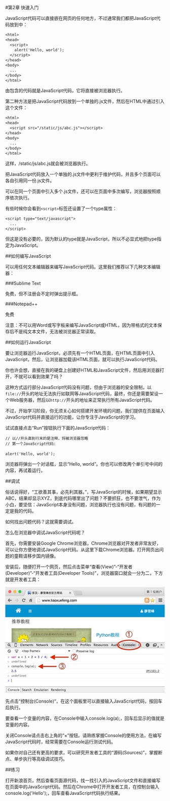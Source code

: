 #第2章 快速入门

JavaScript代码可以直接嵌在网页的任何地方，不过通常我们都把JavaScript代码放到<head>中：

	<html>
	<head>
	  <script>
	    alert('Hello, world');
	  </script>
	</head>
	<body>
	  ...
	</body>
	</html>
由<script>...</script>包含的代码就是JavaScript代码，它将直接被浏览器执行。

第二种方法是把JavaScript代码放到一个单独的.js文件，然后在HTML中通过<script src="..."></script>引入这个文件：
	
	<html>
	<head>
	  <script src="/static/js/abc.js"></script>
	</head>
	<body>
	  ...
	</body>
	</html>
这样，/static/js/abc.js就会被浏览器执行。

把JavaScript代码放入一个单独的.js文件中更利于维护代码，并且多个页面可以各自引用同一份.js文件。

可以在同一个页面中引入多个.js文件，还可以在页面中多次编写<script> js代码... </script>，浏览器按照顺序依次执行。

有些时候你会看到`<script>`标签还设置了一个type属性：

	<script type="text/javascript">
	  ...
	</script>
但这是没有必要的，因为默认的type就是JavaScript，所以不必显式地把type指定为JavaScript。

##如何编写JavaScript

可以用任何文本编辑器来编写JavaScript代码。这里我们推荐以下几种文本编辑器：

###Sublime Text

免费，但不注册会不定时弹出提示框。

###Notepad++

免费

注意：不可以用Word或写字板来编写JavaScript或HTML，因为带格式的文本保存后不是纯文本文件，无法被浏览器正常读取。

##如何运行JavaScript

要让浏览器运行JavaScript，必须先有一个HTML页面，在HTML页面中引入JavaScript，然后，让浏览器加载该HTML页面，就可以执行JavaScript代码。

你也许会想，直接在我的硬盘上创建好HTML和JavaScript文件，然后用浏览器打开，不就可以看到效果了吗？

这种方式运行部分JavaScript代码没有问题，但由于浏览器的安全限制，以`file://`开头的地址无法执行如联网等JavaScript代码，最终，你还是需要架设一个Web服务器，然后以`http://`开头的地址来正常执行所有JavaScript代码。

不过，开始学习阶段，你无须关心如何搭建开发环境的问题，我们提供在页面输入JavaScript代码并直接运行的功能，让你专注于JavaScript的学习。

试试直接点击“Run”按钮执行下面的JavaScript代码：
	
	// 以//开头直到行末的是注释，将被浏览器忽略
	// 第一个JavaScript代码:
	
	alert('Hello, world');
	
浏览器将弹出一个对话框，显示“Hello, world”。你也可以修改两个单引号中间的内容，再试着运行。

##调试

俗话说得好，“工欲善其事，必先利其器。”，写JavaScript的时候，如果期望显示ABC，结果却显示XYZ，到底代码哪里出了问题？不要抓狂，也不要泄气，作为小白，要坚信：JavaScript本身没有问题，浏览器执行也没有问题，有问题的一定是我的代码。

如何找出问题代码？这就需要调试。

怎么在浏览器中调试JavaScript代码呢？

首先，你需要安装Google Chrome浏览器，Chrome浏览器对开发者非常友好，可以让你方便地调试JavaScript代码。从这里下载Chrome浏览器。打开网页出问题的童鞋请移步国内镜像。

安装后，随便打开一个网页，然后点击菜单“查看(View)”-“开发者(Developer)”-“开发者工具(Developer Tools)”，浏览器窗口就会一分为二，下方就是开发者工具：

![chrome-HOWTO](../image/chapter2/2-1.jpg)

先点击“控制台(Console)“，在这个面板里可以直接输入JavaScript代码，按回车后执行。

要查看一个变量的内容，在Console中输入console.log(a);，回车后显示的值就是变量的内容。

关闭Console请点击右上角的“×”按钮。请熟练掌握Console的使用方法，在编写JavaScript代码时，经常需要在Console运行测试代码。

如果你对自己还有更高的要求，可以研究开发者工具的“源码(Sources)”，掌握断点、单步执行等高级调试技巧。

##练习

打开新浪首页，然后查看页面源代码，找一找引入的JavaScript文件和直接编写在页面中的JavaScript代码。然后在Chrome中打开开发者工具，在控制台输入console.log('Hello');，回车查看JavaScript代码执行结果。